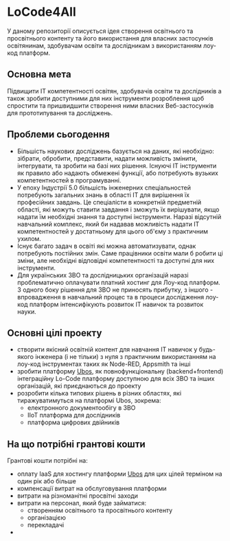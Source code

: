 # LoCode4All

У даному репозиторії описується ідея створення освітнього та просвітнього контенту та його використання для власних застосунків освітянинам, здобувачам освіти та дослідникам з використанням лоу-код платформ.

## Основна мета

Підвищити ІТ компетентності освітян, здобувачів освіти та дослідників а також зробити доступними для них інструменти розроблення щоб спростити та пришвидшити створення ними власних Веб-застосунків для прототипування та досліджень.  

## Проблеми сьогодення

- Більшість наукових досліджень базується на даних, які необхідно: зібрати, обробити, представити, надати можливість змінити, інтегрувати, та зробити на базі них рішення. Існуючі ІТ інструменти як правило або надають обмежені функції, або потребують вузьких компетентностей в програмуванні.   
- У епоху Індустрії 5.0 більшість інженерних спеціальностей потребують загальних знань в області ІТ для вирішення їх професійних завдань. Це спеціалісти в конкретній предметній області, які можуть ставити завдання і зможуть їх вирішувати, якщо надати їм необхідні знання та доступні інструменти. Наразі відсутній навчальний комплекс, який би надавав можливість надати ІТ компетентностей у достатньому для цього об'єму з практичним ухилом.
- Існує багато задач в освіті які можна автоматизувати, однак потребують постійних змін. Саме працівники освіти мали б робити ці зміни, але необхідні відповідні компетентності та доступні для них інструменти. 
- Для українських ЗВО та дослідницьких організацій наразі проблематично оплачувати платний хостинг для Лоу-код платформ. З одного боку рішення для ЗВО не приносять прибутку, з іншого - впровадження в навчальний процес та в процеси дослідження лоу-код платформ інтенсифікують розвиток ІТ навичок та розвиток науки.    

## Основні цілі проекту 

- створити якісний освітній контент для навчання IT навичок у будь-якого інженера (і не тільки) з нуля з практичним використанням на лоу-код інструментах таких як Node-RED, Appsmith та інші
- зробити платформу [Ubos](https://ubos.tech/), як повнофункціональну (backend+frontend) інтеграційну Lo-Code платформу доступною для всіх ЗВО та інших організацій, які приєднаються до проекту 
- розробити кілька типових рішень в різних областях, які тиражуватимуться на платформі Ubos, зокрема:
  - електронного документообігу в ЗВО
  - IIoT платформа для дослідників
  - платформа цифрових двійників   


## На що потрібні грантові кошти

Грантові кошти потрібні на:

- оплату IaaS для хостингу платформи [Ubos](https://ubos.tech/) для цих цілей терміном на один рік або більше
- компенсації витрат на обслуговування платформи 
- витрати на різноманітні просвітні заходи
- витрати на персонал, який буде займатися:
  - створенням освітнього та просвітнього контенту
  - організацією
  - перекладачі
-  

